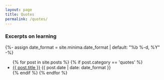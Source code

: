 ```yaml
---
layout: page
title: Quotes
permalink: /quotes/
---
```


### Excerpts on learning

{%- assign date_format = site.minima.date_format | default: "%b %-d, %Y" -%}

<ul>
  {% for post in site.posts %}
    {% if post.category == 'quotes' %}
      <li>
        <a href="{{ post.url }}">{{ post.title }}</a>
        <span class="post-meta">{{ post.date | date: date_format }}</span>
      </li>
    {% endif %}
  {% endfor %}
</ul>
